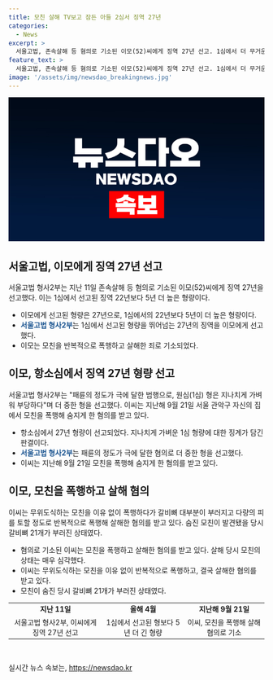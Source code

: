 ```yaml
---
title: 모친 살해 TV보고 잠든 아들 2심서 징역 27년
categories:
  - News
excerpt: >
  서울고법, 존속살해 등 혐의로 기소된 이모(52)씨에게 징역 27년 선고. 1심에서 더 무거운 형량, 패륜의 정도가 극에 달한 범행. 이씨는 모친(78)을 무자비하게 폭행해 사망케 한 혐의. 재판부 부당하게 가벼운 1심 형. 이씨는 2016년 이웃 주민을 폭행한 전력 있고, 경제활동 없이 살았다. 
feature_text: >
  서울고법, 존속살해 등 혐의로 기소된 이모(52)씨에게 징역 27년 선고. 1심에서 더 무거운 형량, 패륜의 정도가 극에 달한 범행. 이씨는 모친(78)을 무자비하게 폭행해 사망케 한 혐의. 재판부 부당하게 가벼운 1심 형. 이씨는 2016년 이웃 주민을 폭행한 전력 있고, 경제활동 없이 살았다. 
image: '/assets/img/newsdao_breakingnews.jpg'
---
```


<p><img src="/assets/img/newsdao_breakingnews.jpg" alt="ontimetimes 속보" /></p>

<h2 data-ke-size="size26">서울고법, 이모에게 징역 27년 선고</h2>

<p data-ke-size="size16">서울고법 형사2부는 지난 11일 존속살해 등 혐의로 기소된 이모(52)씨에게 징역 27년을 선고했다. 이는 1심에서 선고된 징역 22년보다 5년 더 높은 형량이다.</p>

<ul>
<li>이모에게 선고된 형량은 27년으로, 1심에서의 22년보다 5년이 더 높은 형량이다.</li>
<li><b><span style="color: #1a5490;">서울고법 형사2부</span></b>는 1심에서 선고된 형량을 뛰어넘는 27년의 징역을 이모에게 선고했다.</li>
<li>이모는 모친을 반복적으로 폭행하고 살해한 죄로 기소되었다.</li>
</ul>

<h2 data-ke-size="size26">이모, 항소심에서 징역 27년 형량 선고</h2>

<p data-ke-size="size16">서울고법 형사2부는 "패륜의 정도가 극에 달한 범행으로, 원심(1심) 형은 지나치게 가벼워 부당하다"며 더 중한 형을 선고했다. 이씨는 지난해 9월 21일 서울 관악구 자신의 집에서 모친을 폭행해 숨지게 한 혐의를 받고 있다.</p>

<ul>
<li>항소심에서 <b></b> 27년 형량이 선고되었다. 지나치게 가벼운 1심 형량에 대한 징계가 담긴 판결이다.</li>
<li><b><span style="color: #1a5490;">서울고법 형사2부</span></b>는 패륜의 정도가 극에 달한 혐의로 더 중한 형을 선고했다.</li>
<li>이씨는 지난해 9월 21일 모친을 폭행해 숨지게 한 혐의를 받고 있다.</li>
</ul>

<h2 data-ke-size="size26">이모, 모친을 폭행하고 살해 혐의</h2>

<p data-ke-size="size16">이씨는 무위도식하는 모친을 이유 없이 폭행하다가 갈비뼈 대부분이 부러지고 다량의 피를 토할 정도로 반복적으로 폭행해 살해한 혐의를 받고 있다. 숨진 모친이 발견됐을 당시 갈비뼈 21개가 부러진 상태였다.</p>

<ul>
<li><b></b> 혐의로 기소된 이씨는 모친을 폭행하고 살해한 혐의를 받고 있다. 살해 당시 모친의 상태는 매우 심각했다.</li>
<li>이씨는 무위도식하는 모친을 이유 없이 반복적으로 폭행하고, 결국 살해한 혐의를 받고 있다.</li>
<li>모친이 숨진 당시 갈비뼈 21개가 부러진 상태였다.</li>
</ul>

<table>
  <tr>
    <td style="text-align: center; height: 17px;"><b>지난 11일</b></td>
    <td style="text-align: center; height: 17px;"><b>올해 4월</b></td>
    <td style="text-align: center; height: 17px;"><b>지난해 9월 21일</b></td>
  </tr>
  <tr>
    <td style="text-align: center; height: 17px;">서울고법 형사2부, 이씨에게 징역 27년 선고</td>
    <td style="text-align: center; height: 17px;">1심에서 선고된 형보다 5년 더 긴 형량</td>
    <td style="text-align: center; height: 17px;">이씨, 모친을 폭행해 살해 혐의로 기소</td>
  </tr>
</table>

<p data-ke-size="size16">&nbsp;</p>
실시간 뉴스 속보는, <a href="https://newsdao.kr" rel="dofollow">https://newsdao.kr</a>


